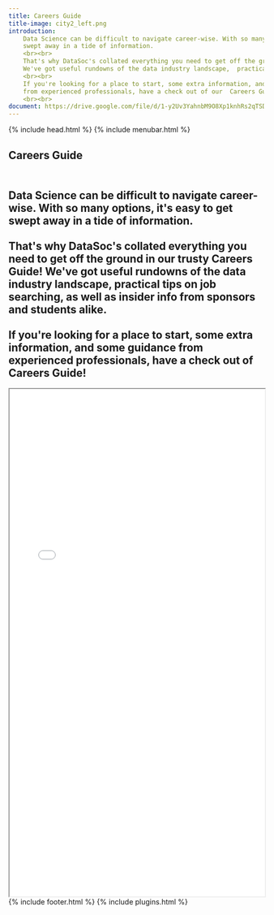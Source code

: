 ```yaml
---
title: Careers Guide
title-image: city2_left.png
introduction:
    Data Science can be difficult to navigate career-wise. With so many options, it's easy to get
    swept away in a tide of information. 
    <br><br>
    That's why DataSoc's collated everything you need to get off the ground in our trusty Carers Guide! 
    We've got useful rundowns of the data industry landscape,  practical tips on job searching, as well as insider info from sponsors and students alike. 
    <br><br>
    If you're looking for a place to start, some extra information, and some guidance 
    from experienced professionals, have a check out of our  Careers Guide! 
    <br><br>
document: https://drive.google.com/file/d/1-y2Uv3YahnbM9O8Xp1knhRs2qTSDTBJ5/preview
---
```

<html lang="en">
    {% include head.html %}
  <body>
      <!-- Hero and Navbar -->
      {% include menubar.html %}
      <!-- Introduction -->
    <section class="hero is-light is-bold">
        <div class="hero-body">
          <div class="container">
            <h1 class="title">
              Careers Guide
            </h1>
            <h2 class="subtitle">
                <br>
                Data Science can be difficult to navigate career-wise. With so many options, it's easy to get swept away in a tide of information. 
                <br><br>
                That's why DataSoc's collated everything you need to get off the ground in our trusty Careers Guide! 
                We've got useful rundowns of the data industry landscape,  practical tips on job searching, as well as insider info from sponsors and students alike. 
                <br><br>
                If you're looking for a place to start, some extra information, and some guidance 
                from experienced professionals, have a check out of Careers Guide! 
            </h2>
          </div>
        </div>
    </section>
        <div class="hero-body">
            <div class="container">
            <iframe src="{{ page.document }}" width="100%" height="1000"></iframe> 
            </div>
        </div>
        {% include footer.html %}
        {% include plugins.html %}
</body>

